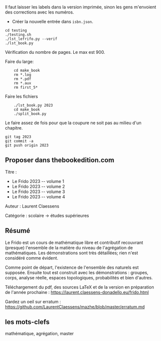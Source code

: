 Il faut laisser les labels dans la version imprimée, sinon les gens m'envoient des corrections
avec les numéros.


- Créer la nouvelle entrée dans `isbn.json`.

```
cd testing
./testing.sh
./lst_lefrifo.py --verif
./lst_book.py
```

Vérification du nombre de pages. Le max est 900.


Faire du large:
```
    cd make_book
    rm *.log
    rm *.pdf
    rm *.aux
    rm first_5*
```

Faire les fichiers
```
    ./lst_book.py 2023
    cd make_book
    ./split_book.py
```
Le faire assez de fois pour que la coupure ne soit pas au milieu d'un chapitre.

```
git tag 2023
git commit -a
git push origin 2023
```


## Proposer dans thebookedition.com

Titre : 
- Le Frido 2023 -- volume 1
- Le Frido 2023 -- volume 2
- Le Frido 2023 -- volume 3
- Le Frido 2023 -- volume 4

Auteur :
Laurent Claessens

Catégorie : scolaire -> études supérieures


## Résumé

Le Frido est un cours de mathématique libre et contributif recouvrant (presque) l'ensemble de la matière du niveau de l'agrégation de mathématiques. Les démonstrations sont très détaillées; rien n'est considéré comme évident.

Comme point de départ, l'existence de l'ensemble des naturels est supposée. Ensuite tout est construit avec les démonstrations : groupes, corps, analyse réelle, espaces topologiques, probabilités et bien d'autres.

Téléchargement du pdf, des sources LaTeX et de la version en préparation de l'année prochaine :
https://laurent.claessens-donadello.eu/frido.html

Gardez un oeil sur erratum :
https://github.com/LaurentClaessens/mazhe/blob/master/erratum.md

## les mots-clefs

mathématique, agrégation, master


